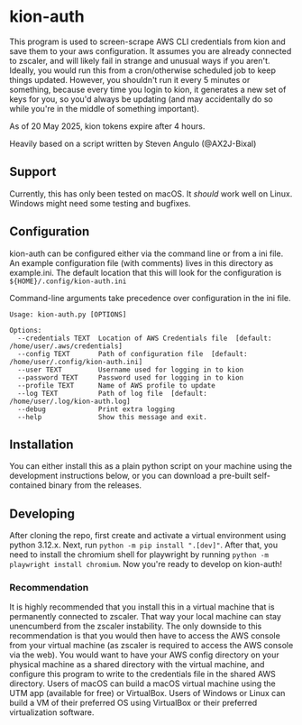 # kion-auth

This program is used to screen-scrape AWS CLI credentials from kion and save them to your aws configuration. It assumes you are already connected to zscaler, and will likely fail in strange and unusual ways if you aren't. Ideally, you would run this from a cron/otherwise scheduled job to keep things updated. However, you shouldn't run it every 5 minutes or something, because every time you login to kion, it generates a new set of keys for you, so you'd always be updating (and may accidentally do so while you're in the middle of something important).

As of 20 May 2025, kion tokens expire after 4 hours.

Heavily based on a script written by Steven Angulo (@AX2J-Bixal)

## Support

Currently, this has only been tested on macOS. It _should_ work well on Linux. Windows might need some testing and bugfixes.

## Configuration

kion-auth can be configured either via the command line or from a ini file. An example configuration file (with comments) lives in this directory as example.ini. The default location that this will look for the configuration is `${HOME}/.config/kion-auth.ini`

Command-line arguments take precedence over configuration in the ini file.

```
Usage: kion-auth.py [OPTIONS]

Options:
  --credentials TEXT  Location of AWS Credentials file  [default: /home/user/.aws/credentials]
  --config TEXT       Path of configuration file  [default: /home/user/.config/kion-auth.ini]
  --user TEXT         Username used for logging in to kion
  --password TEXT     Password used for logging in to kion
  --profile TEXT      Name of AWS profile to update
  --log TEXT          Path of log file  [default: /home/user/.log/kion-auth.log]
  --debug             Print extra logging
  --help              Show this message and exit.
  ```

## Installation

You can either install this as a plain python script on your machine using the development instructions below, or you can download a pre-built self-contained binary from the releases.

## Developing

After cloning the repo, first create and activate a virtual environment using python 3.12.x. Next, run `python -m pip install ".[dev]"`. After that, you need to install the chromium shell for playwright by running `python -m playwright install chromium`. Now you're ready to develop on kion-auth!

### Recommendation

It is highly recommended that you install this in a virtual machine that is permanently connected to zscaler. That way your local machine can stay unencumberd from the zscaler instability. The only downside to this recommendation is that you would then have to access the AWS console from your virtual machine (as zscaler is required to access the AWS console via the web). You would want to have your AWS config directory on your physical machine as a shared directory with the virtual machine, and configure this program to write to the credentials file in the shared AWS directory. Users of macOS can build a macOS virtual machine using the UTM app (available for free) or VirtualBox. Users of Windows or Linux can build a VM of their preferred OS using VirtualBox or their preferred virtualization software.

